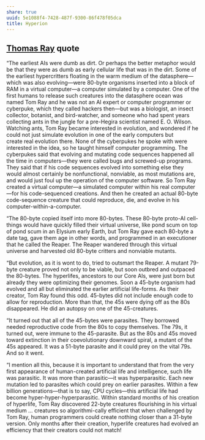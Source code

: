 ```yaml
---
share: true
uuid: 5e1088f4-7428-487f-9300-86f478f05dca
title: Hyperion
---
```

## [Thomas Ray](/undefined) quote

“The earliest AIs were dumb as dirt. Or perhaps the better metaphor would be that they were as dumb as early cellular life that was in the dirt. Some of the earliest hypercritters floating in the warm medium of the datasphere—which was also evolving—were 80-byte organisms inserted into a block of RAM in a virtual computer—a computer simulated by a computer. One of the first humans to release such creatures into the datasphere ocean was named Tom Ray and he was not an AI expert or computer programmer or cyberpuke, which they called hackers then—but was a biologist, an insect collector, botanist, and bird-watcher, and someone who had spent years collecting ants in the jungle for a pre-Hegira scientist named E. O. Wilson. Watching ants, Tom Ray became interested in evolution, and wondered if he could not just simulate evolution in one of the early computers but create real evolution there. None of the cyberpukes he spoke with were interested in the idea, so he taught himself computer programming. The cyberpukes said that evolving and mutating code sequences happened all the time in computers—they were called bugs and screwed-up programs. They said that if his code sequences evolved into something else they would almost certainly be nonfunctional, nonviable, as most mutations are, and would just foul up the operation of the computer software. So Tom Ray created a virtual computer—a simulated computer within his real computer—for his code-sequenced creations. And then he created an actual 80-byte code-sequence creature that could reproduce, die, and evolve in his computer-within-a-computer.

“The 80-byte copied itself into more 80-bytes. These 80-byte proto-AI cell-things would have quickly filled their virtual universe, like pond scum on top of pond scum in an Elysium early Earth, but Tom Ray gave each 80-byte a date tag, gave them age in other words, and programmed in an executioner that he called the Reaper. The Reaper wandered through this virtual universe and harvested old 80-byte critters and nonviable mutants.

“But evolution, as it is wont to do, tried to outsmart the Reaper. A mutant 79-byte creature proved not only to be viable, but soon outbred and outpaced the 80-bytes. The hyperlifes, ancestors to our Core AIs, were just born but already they were optimizing their genomes. Soon a 45-byte organism had evolved and all but eliminated the earlier artificial life-forms. As their creator, Tom Ray found this odd. 45-bytes did not include enough code to allow for reproduction. More than that, the 45s were dying off as the 80s disappeared. He did an autopsy on one of the 45-creatures.

“It turned out that all of the 45-bytes were parasites. They borrowed needed reproductive code from the 80s to copy themselves. The 79s, it turned out, were immune to the 45-parasite. But as the 80s and 45s moved toward extinction in their coevolutionary downward spiral, a mutant of the 45s appeared. It was a 51-byte parasite and it could prey on the vital 79s. And so it went.

“I mention all this, because it is important to understand that from the very first appearance of human-created artificial life and intelligence, such life was parasitic. It was more than parasitic—it was hyperparasitic. Each new mutation led to parasites which could prey on earlier parasites. Within a few billion generations—that is to say, CPU cycles—this artificial life had become hyper-hyper-hyperparasitic. Within standard months of his creation of hyperlife, Tom Ray discovered 22-byte creatures flourishing in his virtual medium … creatures so algorithmi-cally efficient that when challenged by Tom Ray, human programmers could create nothing closer than a 31-byte version. Only months after their creation, hyperlife creatures had evolved an efficiency that their creators could not match!
